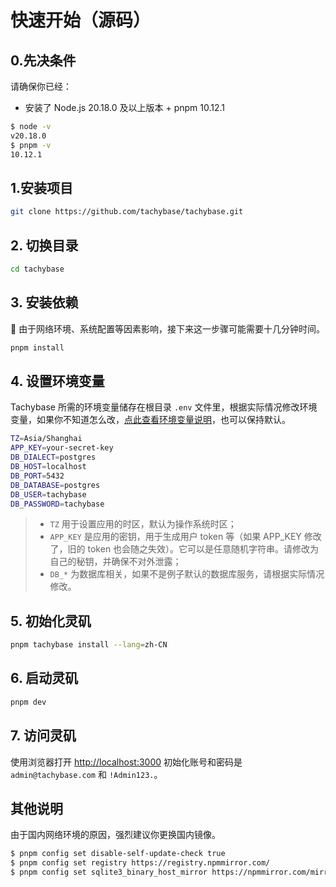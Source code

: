 # 快速开始（源码）

## 0.先决条件
 请确保你已经：

- 安装了 Node.js 20.18.0 及以上版本 + pnpm 10.12.1 

 ```bash
$ node -v 
v20.18.0
$ pnpm -v
10.12.1
 ```

## 1.安装项目

```bash
git clone https://github.com/tachybase/tachybase.git
```

## 2. 切换目录

```bash
cd tachybase
```

## 3. 安装依赖

📢 由于网络环境、系统配置等因素影响，接下来这一步骤可能需要十几分钟时间。

```bash
pnpm install
```

## 4. 设置环境变量

Tachybase 所需的环境变量储存在根目录 `.env` 文件里，根据实际情况修改环境变量，如果你不知道怎么改，[点此查看环境变量说明](/guides/advanced/env.md)，也可以保持默认。

```bash
TZ=Asia/Shanghai
APP_KEY=your-secret-key
DB_DIALECT=postgres
DB_HOST=localhost
DB_PORT=5432
DB_DATABASE=postgres
DB_USER=tachybase
DB_PASSWORD=tachybase
```


>  - `TZ` 用于设置应用的时区，默认为操作系统时区；
>  - `APP_KEY` 是应用的密钥，用于生成用户 token 等（如果 APP_KEY 修改了，旧的 token 也会随之失效）。它可以是任意随机字符串。请修改为自己的秘钥，并确保不对外泄露；
>  - `DB_*` 为数据库相关，如果不是例子默认的数据库服务，请根据实际情况修改。


## 5. 初始化灵矶

```bash
pnpm tachybase install --lang=zh-CN
```
## 6. 启动灵矶

```bash
pnpm dev
```

## 7. 访问灵矶

使用浏览器打开 [http://localhost:3000](http://localhost:3000) 初始化账号和密码是 `admin@tachybase.com` 和 `!Admin123.`。


## 其他说明

由于国内网络环境的原因，强烈建议你更换国内镜像。

```bash
$ pnpm config set disable-self-update-check true
$ pnpm config set registry https://registry.npmmirror.com/
$ pnpm config set sqlite3_binary_host_mirror https://npmmirror.com/mirrors/sqlite3/
```
